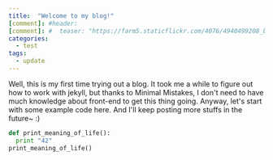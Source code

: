 ```yaml
---
title:  "Welcome to my blog!"
[comment]: #header:
[comment]: #  teaser: "https://farm5.staticflickr.com/4076/4940499208_b79b77fb0a_z.jpg"
categories: 
  - test
tags:
  - update
---
```


  Well, this is my first time trying out a blog. It took me a while to figure out how to work with jekyll, but thanks to Minimal Mistakes, I don't need to have much knowledge about front-end to get this thing going.
  Anyway, let's start with some example code here. And I'll keep posting more stuffs in the future~ :)

```python
def print_meaning_of_life():
  print "42"
print_meaning_of_life()
```
